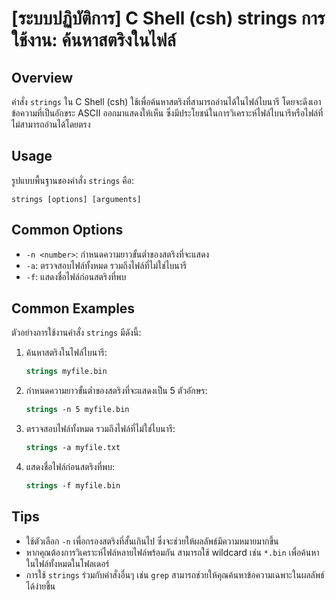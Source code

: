 # [ระบบปฏิบัติการ] C Shell (csh) strings การใช้งาน: ค้นหาสตริงในไฟล์

## Overview
คำสั่ง `strings` ใน C Shell (csh) ใช้เพื่อค้นหาสตริงที่สามารถอ่านได้ในไฟล์ไบนารี โดยจะดึงเอาข้อความที่เป็นอักขระ ASCII ออกมาแสดงให้เห็น ซึ่งมีประโยชน์ในการวิเคราะห์ไฟล์ไบนารีหรือไฟล์ที่ไม่สามารถอ่านได้โดยตรง

## Usage
รูปแบบพื้นฐานของคำสั่ง `strings` คือ:

```
strings [options] [arguments]
```

## Common Options
- `-n <number>`: กำหนดความยาวขั้นต่ำของสตริงที่จะแสดง
- `-a`: ตรวจสอบไฟล์ทั้งหมด รวมถึงไฟล์ที่ไม่ใช่ไบนารี
- `-f`: แสดงชื่อไฟล์ก่อนสตริงที่พบ

## Common Examples
ตัวอย่างการใช้งานคำสั่ง `strings` มีดังนี้:

1. ค้นหาสตริงในไฟล์ไบนารี:
   ```csh
   strings myfile.bin
   ```

2. กำหนดความยาวขั้นต่ำของสตริงที่จะแสดงเป็น 5 ตัวอักษร:
   ```csh
   strings -n 5 myfile.bin
   ```

3. ตรวจสอบไฟล์ทั้งหมด รวมถึงไฟล์ที่ไม่ใช่ไบนารี:
   ```csh
   strings -a myfile.txt
   ```

4. แสดงชื่อไฟล์ก่อนสตริงที่พบ:
   ```csh
   strings -f myfile.bin
   ```

## Tips
- ใช้ตัวเลือก `-n` เพื่อกรองสตริงที่สั้นเกินไป ซึ่งจะช่วยให้ผลลัพธ์มีความหมายมากขึ้น
- หากคุณต้องการวิเคราะห์ไฟล์หลายไฟล์พร้อมกัน สามารถใช้ wildcard เช่น `*.bin` เพื่อค้นหาในไฟล์ทั้งหมดในโฟลเดอร์
- การใช้ `strings` ร่วมกับคำสั่งอื่นๆ เช่น `grep` สามารถช่วยให้คุณค้นหาข้อความเฉพาะในผลลัพธ์ได้ง่ายขึ้น